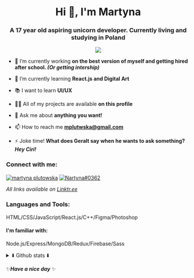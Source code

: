 <h1 align="center">Hi 👋, I'm Martyna</h1>
<h3 align="center">A 17 year old aspiring unicorn developer. Currently living and studying in Poland</h3>
<!-- <p align="left"> <img src="https://komarev.com/ghpvc/?username=nartynka&label=Views&color=50fa7b&style=flat" alt="nartynka" /> </p> -->
<p align="center"><img src="https://profile-counter.glitch.me/nartynka/count.svg"/></p>

- 🔭 I’m currently working **on the best version of myself and getting hired after school. _(Or getting intership)_**

- 🌱 I’m currently learning **React.js and Digital Art**

- 📚 I want to learn **UI/UX**

- 👨‍💻 All of my projects are available **on this profile**

- 💬 Ask me about **anything you want!**

- 📫 How to reach me **mplutwska@gmail.com**

- ⚡ Joke time! **What does Geralt say when he wants to ask something? _Hey Ciri!_**

<h3 align="left">Connect with me:</h3>
<p align="left">
 <a href="https://www.linkedin.com/in/martyna-plutowska/" target="blank"><img align="center" src="https://img.shields.io/badge/-linkedin-0A66C2?style=flat&labelColor=0A66C2&logo=linkedin&logoColor=white" alt="martyna plutowska"/></a>
<a href="https://discordapp.com/users/411156513646706690" target="blank"><img align="center" src="https://img.shields.io/badge/-Discord-5865F2?style=flat&labelColor=5865F2&logo=discord&logoColor=white" alt="Nartyna#0362"/></a>
</p>

_All links available on [Linktr.ee](https://linktr.ee/Nartyna)_
<h3 align="left">Languages and Tools:</h3>
<p align="left">
 HTML/CSS/JavaScript/React.js/C++/Figma/Photoshop
 </p>
 <h4 align="left">I'm familiar with:</h4>
 <p>
 Node.js/Express/MongoDB/Redux/Firebase/Sass
</p>

<details>
<summary>⬇️ Github stats ⬇️</summary>
<img src="https://github-readme-stats.vercel.app/api?username=nartynka&show_icons=true&theme=dracula&hide_border=true&locale=en" alt="nartynka github stats" />
<img height="195px" src="https://github-readme-stats.vercel.app/api/top-langs?username=nartynka&show_icons=true&langs_count=6&theme=dracula&hide_border=true&layout=compact" alt="nartynka" alt="nartynka top languages"/>
<img src="http://github-readme-streak-stats.herokuapp.com?user=nartynka&theme=dracula&hide_border=true&date_format=j%20M%5B%20Y%5D" alt="nartynka strike stats" />
</details>


✨***Have a nice day*** ✨

